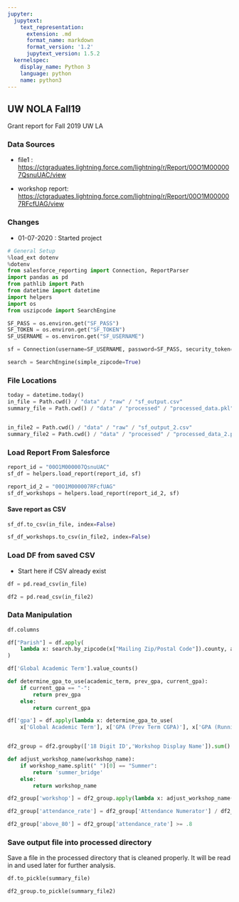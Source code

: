```yaml
---
jupyter:
  jupytext:
    text_representation:
      extension: .md
      format_name: markdown
      format_version: '1.2'
      jupytext_version: 1.5.2
  kernelspec:
    display_name: Python 3
    language: python
    name: python3
---
```


## UW NOLA Fall19

Grant report for Fall 2019 UW LA

### Data Sources
- file1 : https://ctgraduates.lightning.force.com/lightning/r/Report/00O1M000007QsnuUAC/view

- workshop report: https://ctgraduates.lightning.force.com/lightning/r/Report/00O1M000007RFcfUAG/view
### Changes
- 01-07-2020 : Started project

```python
# General Setup
%load_ext dotenv
%dotenv
from salesforce_reporting import Connection, ReportParser
import pandas as pd
from pathlib import Path
from datetime import datetime
import helpers
import os
from uszipcode import SearchEngine

SF_PASS = os.environ.get("SF_PASS")
SF_TOKEN = os.environ.get("SF_TOKEN")
SF_USERNAME = os.environ.get("SF_USERNAME")

sf = Connection(username=SF_USERNAME, password=SF_PASS, security_token=SF_TOKEN)

search = SearchEngine(simple_zipcode=True)
```

### File Locations

```python
today = datetime.today()
in_file = Path.cwd() / "data" / "raw" / "sf_output.csv"
summary_file = Path.cwd() / "data" / "processed" / "processed_data.pkl"


in_file2 = Path.cwd() / "data" / "raw" / "sf_output_2.csv"
summary_file2 = Path.cwd() / "data" / "processed" / "processed_data_2.pkl"
```

### Load Report From Salesforce

```python
report_id = "00O1M000007QsnuUAC"
sf_df = helpers.load_report(report_id, sf)
```

```python
report_id_2 = "00O1M000007RFcfUAG"
sf_df_workshops = helpers.load_report(report_id_2, sf)
```

#### Save report as CSV

```python
sf_df.to_csv(in_file, index=False)
```

```python
sf_df_workshops.to_csv(in_file2, index=False)
```

### Load DF from saved CSV
* Start here if CSV already exist

```python
df = pd.read_csv(in_file)
```

```python
df2 = pd.read_csv(in_file2)
```

### Data Manipulation

```python
df.columns
```

```python
df["Parish"] = df.apply(
    lambda x: search.by_zipcode(x["Mailing Zip/Postal Code"]).county, axis=1
)
```


```python
df['Global Academic Term'].value_counts()
```

```python
def determine_gpa_to_use(academic_term, prev_gpa, current_gpa):
    if current_gpa == "-":
        return prev_gpa
    else:
        return current_gpa
```

```python
df['gpa'] = df.apply(lambda x: determine_gpa_to_use(
    x['Global Academic Term'], x['GPA (Prev Term CGPA)'], x['GPA (Running Cumulative)']), axis=1)
```

```python

```

```python
df2_group = df2.groupby(['18 Digit ID','Workshop Display Name']).sum().reset_index()
```

```python
def adjust_workshop_name(workshop_name):
    if workshop_name.split(" ")[0] == "Summer":
        return 'summer_bridge'
    else:
        return workshop_name
```

```python
df2_group['workshop'] = df2_group.apply(lambda x: adjust_workshop_name(x['Workshop Display Name']),axis=1)
```

```python
df2_group['attendance_rate'] = df2_group['Attendance Numerator'] / df2_group['Attendance Denominator']
```

```python
df2_group['above_80'] = df2_group['attendance_rate'] >= .8
```

### Save output file into processed directory

Save a file in the processed directory that is cleaned properly. It will be read in and used later for further analysis.

```python
df.to_pickle(summary_file)
```

```python
df2_group.to_pickle(summary_file2)
```
